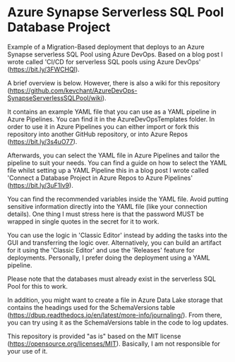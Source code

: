 # Azure Synapse Serverless SQL Pool Database Project

Example of a Migration-Based deployment that deploys to an Azure Synapse serverless SQL Pool using Azure DevOps. Based on a blog post I wrote called 'CI/CD for serverless SQL pools using Azure DevOps' (https://bit.ly/3FWCHQl).

A brief overview is below. However, there is also a wiki for this repository (https://github.com/kevchant/AzureDevOps-SynapseServerlessSQLPool/wiki).

It contains an example YAML file that you can use as a YAML pipeline in Azure Pipelines. You can find it in the AzureDevOpsTemplates folder. In order to use it in Azure Pipelines you can either import or fork this repository into another GitHub repository, or into Azure Repos (https://bit.ly/3s4uO77).

Afterwards, you can select the YAML file in Azure Pipelines and tailor the pipeline to suit your needs. You can find a guide on how to select the YAML file whilst setting up a YAML Pipeline this in a blog post I wrote called 'Connect a Database Project in Azure Repos to Azure Pipelines' (https://bit.ly/3uF1Iv9).

You can find the recommended variables inside the YAML file. Avoid putting sensitive information directly into the YAML file (like your connection details). One thing I must stress here is that the password MUST be wrapped in single quotes in the secret for it to work.

You can use the logic in 'Classic Editor' instead by adding the tasks into the GUI and transferring the logic over. Alternatively, you can build an artifact for it using the 'Classic Editor' and use the 'Releases' feature for deployments. Personally, I prefer doing the deployment using a YAML pipeline.

Please note that the databases must already exist in the serverless SQL Pool for this to work. 

In addition, you might want to create a file in Azure Data Lake storage that contains the headings used for the SchemaVersions table (https://dbup.readthedocs.io/en/latest/more-info/journaling/). From there, you can try using it as the SchemaVersions table in the code to log updates.

This repository is provided "as is" based on the MIT license (https://opensource.org/licenses/MIT). Basically, I am not responsible for your use of it.
